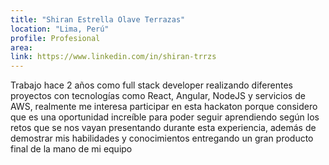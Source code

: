 ```yaml
---
title: "Shiran Estrella Olave Terrazas"
location: "Lima, Perú"
profile: Profesional
area: 
link: https://www.linkedin.com/in/shiran-trrzs
---
```


Trabajo hace 2 años como full stack developer realizando diferentes proyectos con tecnologías como React, Angular, NodeJS y servicios de AWS, realmente me interesa participar en esta hackaton porque considero que es una oportunidad increíble para poder seguir aprendiendo según los retos que se nos vayan presentando durante esta experiencia, además de demostrar mis habilidades y conocimientos entregando un gran producto final de la mano de mi equipo